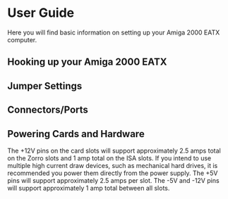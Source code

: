 # User Guide

Here you will find basic information on setting up your Amiga 2000 EATX computer.

## Hooking up your Amiga 2000 EATX

## Jumper Settings

## Connectors/Ports

## Powering Cards and Hardware
The +12V pins on the card slots will support approximately 2.5 amps total on the Zorro slots and 1 amp total on the ISA slots. If you intend to use multiple high current draw devices, such as mechanical hard drives, it is recommended you power them directly from the power supply. The +5V pins will support approximately 2.5 amps per slot. The -5V and -12V pins will support approximately 1 amp total between all slots.
